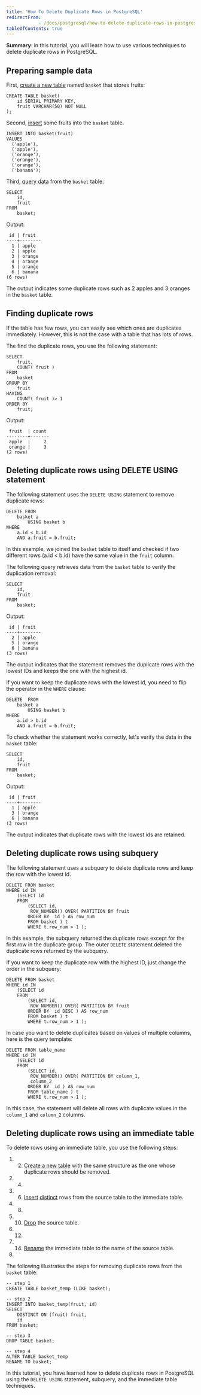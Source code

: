 ```yaml
---
title: 'How To Delete Duplicate Rows in PostgreSQL'
redirectFrom: 
            - /docs/postgresql/how-to-delete-duplicate-rows-in-postgresql
tableOfContents: true
---
```


**Summary**: in this tutorial, you will learn how to use various techniques to delete duplicate rows in PostgreSQL.



## Preparing sample data



First, [create a new table](/docs/postgresql/postgresql-create-table) named `basket` that stores fruits:



```
CREATE TABLE basket(
    id SERIAL PRIMARY KEY,
    fruit VARCHAR(50) NOT NULL
);
```



Second, [insert](/docs/postgresql/postgresql-insert) some fruits into the `basket` table.



```
INSERT INTO basket(fruit)
VALUES
  ('apple'),
  ('apple'),
  ('orange'),
  ('orange'),
  ('orange'),
  ('banana');
```



Third, [query data](/docs/postgresql/postgresql-select) from the `basket` table:



```
SELECT
    id,
    fruit
FROM
    basket;
```



Output:



```
 id | fruit
----+--------
  1 | apple
  2 | apple
  3 | orange
  4 | orange
  5 | orange
  6 | banana
(6 rows)
```



The output indicates some duplicate rows such as 2 apples and 3 oranges in the `basket` table.



## Finding duplicate rows



If the table has few rows, you can easily see which ones are duplicates immediately. However, this is not the case with a table that has lots of rows.



The find the duplicate rows, you use the following statement:



```
SELECT
    fruit,
    COUNT( fruit )
FROM
    basket
GROUP BY
    fruit
HAVING
    COUNT( fruit )> 1
ORDER BY
    fruit;
```



Output:



```
 fruit  | count
--------+-------
 apple  |     2
 orange |     3
(2 rows)
```



## Deleting duplicate rows using DELETE USING statement



The following statement uses the `DELETE USING` statement to remove duplicate rows:



```
DELETE FROM
    basket a
        USING basket b
WHERE
    a.id < b.id
    AND a.fruit = b.fruit;
```



In this example, we joined the `basket` table to itself and checked if two different rows (a.id &lt; b.id) have the same value in the `fruit` column.



The following query retrieves data from the `basket` table to verify the duplication removal:



```
SELECT
	id,
	fruit
FROM
	basket;
```



Output:



```
 id | fruit
----+--------
  2 | apple
  5 | orange
  6 | banana
(3 rows)
```



The output indicates that the statement removes the duplicate rows with the lowest IDs and keeps the one with the highest id.



If you want to keep the duplicate rows with the lowest id, you need to flip the operator in the `WHERE` clause:



```
DELETE  FROM
    basket a
        USING basket b
WHERE
    a.id > b.id
    AND a.fruit = b.fruit;
```



To check whether the statement works correctly, let's verify the data in the `basket` table:



```
SELECT
    id,
    fruit
FROM
    basket;
```



Output:



```
 id | fruit
----+--------
  1 | apple
  3 | orange
  6 | banana
(3 rows)
```



The output indicates that duplicate rows with the lowest ids are retained.



## Deleting duplicate rows using subquery



The following statement uses a subquery to delete duplicate rows and keep the row with the lowest id.



```
DELETE FROM basket
WHERE id IN
    (SELECT id
    FROM
        (SELECT id,
         ROW_NUMBER() OVER( PARTITION BY fruit
        ORDER BY  id ) AS row_num
        FROM basket ) t
        WHERE t.row_num > 1 );
```



In this example, the subquery returned the duplicate rows except for the first row in the duplicate group. The outer `DELETE` statement deleted the duplicate rows returned by the subquery.



If you want to keep the duplicate row with the highest ID, just change the order in the subquery:



```
DELETE FROM basket
WHERE id IN
    (SELECT id
    FROM
        (SELECT id,
         ROW_NUMBER() OVER( PARTITION BY fruit
        ORDER BY  id DESC ) AS row_num
        FROM basket ) t
        WHERE t.row_num > 1 );
```



In case you want to delete duplicates based on values of multiple columns, here is the query template:



```
DELETE FROM table_name
WHERE id IN
    (SELECT id
    FROM
        (SELECT id,
         ROW_NUMBER() OVER( PARTITION BY column_1,
         column_2
        ORDER BY  id ) AS row_num
        FROM table_name ) t
        WHERE t.row_num > 1 );
```



In this case, the statement will delete all rows with duplicate values in the `column_1` and `column_2` columns.



## Deleting duplicate rows using an immediate table



To delete rows using an immediate table, you use the following steps:



1. 2. [Create a new table](/docs/postgresql/postgresql-create-table) with the same structure as the one whose duplicate rows should be removed.
3. 4.
5. 6. [Insert](/docs/postgresql/postgresql-insert/) [distinct](https://www.postgresqltutorial.com/postgresql-tutorial/postgresql-select-distinct) rows from the source table to the immediate table.
7. 8.
9. 10. [Drop](/docs/postgresql/postgresql-drop-table) the source table.
11. 12.
13. 14. [Rename](/docs/postgresql/postgresql-rename-table) the immediate table to the name of the source table.
15. 


The following illustrates the steps for removing duplicate rows from the `basket` table:



```
-- step 1
CREATE TABLE basket_temp (LIKE basket);

-- step 2
INSERT INTO basket_temp(fruit, id)
SELECT
    DISTINCT ON (fruit) fruit,
    id
FROM basket;

-- step 3
DROP TABLE basket;

-- step 4
ALTER TABLE basket_temp
RENAME TO basket;
```



In this tutorial, you have learned how to delete duplicate rows in PostgreSQL using the `DELETE USING` statement, subquery, and the immediate table techniques.

